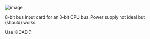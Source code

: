 
![image](https://github.com/user-attachments/assets/bf55f5f8-f72a-4c2f-aca5-14c94ae8ac11)

8-bit bus input card for an 8-bit CPU bus. Power supply not ideal but (should) works.

Use KiCAD 7.
